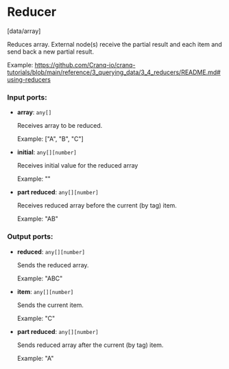 # Reducer

[data/array]

Reduces array. External node(s) receive the partial result and each item and send back a new partial result.

Example:
https://github.com/Cranq-io/cranq-tutorials/blob/main/reference/3_querying_data/3_4_reducers/README.md#using-reducers

### Input ports:

* __array__: `any[]`

    Receives array to be reduced.
    
    Example:
    ["A", "B", "C"]


* __initial__: `any[][number]`

    Receives initial value for the reduced array
    
    Example:
    ""


* __part reduced__: `any[][number]`

    Receives reduced array before the current (by tag) item.
    
    Example:
    "AB"

### Output ports:

* __reduced__: `any[][number]`

    Sends the reduced array.
    
    Example:
    "ABC"


* __item__: `any[][number]`

    Sends the current item.
    
    Example:
    "C"


* __part reduced__: `any[][number]`

    Sends reduced array after the current (by tag) item.
    
    Example:
    "A"

